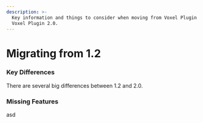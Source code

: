 ```yaml
---
description: >-
  Key information and things to consider when moving from Voxel Plugin 1.2 to
  Voxel Plugin 2.0.
---
```


# Migrating from 1.2

### Key Differences

There are several big differences between 1.2 and 2.0.

### Missing Features

asd
